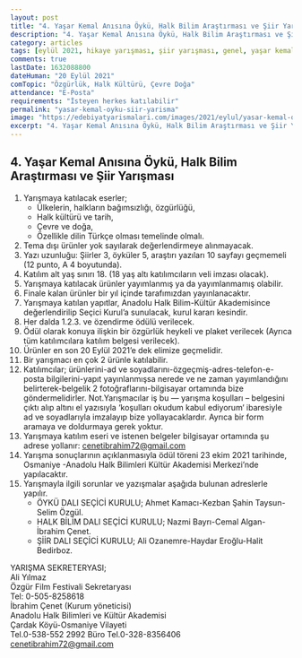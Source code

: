 ```yaml
---
layout: post
title: "4. Yaşar Kemal Anısına Öykü, Halk Bilim Araştırması ve Şiir Yarışması"
description: "4. Yaşar Kemal Anısına Öykü, Halk Bilim Araştırması ve Şiir Yarışması düzenleniyor."
category: articles
tags: [eylül 2021, hikaye yarışması, şiir yarışması, genel, yaşar kemal]
comments: true
lastDate: 1632088800 
dateHuman: "20 Eylül 2021"
comTopic: "Özgürlük, Halk Kültürü, Çevre Doğa"
attendance: "E-Posta"
requirements: "İsteyen herkes katılabilir"
permalink: "yasar-kemal-oyku-siir-yarisma"
image: "https://edebiyatyarismalari.com/images/2021/eylul/yasar-kemal-oyku-siir-yarisma.jpg"
excerpt: "4. Yaşar Kemal Anısına Öykü, Halk Bilim Araştırması ve Şiir Yarışması düzenleniyor."
---
```


## 4. Yaşar Kemal Anısına Öykü, Halk Bilim Araştırması ve Şiir Yarışması
1. Yarışmaya katılacak eserler;
    - Ülkelerin, halkların bağımsızlığı, özgürlüğü,
    - Halk kültürü ve tarih,
    - Çevre ve doğa,
    - Özellikle dilin Türkçe olması temelinde olmalı.
2. Tema dışı ürünler yok sayılarak değerlendirmeye alınmayacak.
3. Yazı uzunluğu: Şiirler 3, öyküler 5, araştırı yazıları 10 sayfayı geçmemeli (12 punto, A 4 boyutunda).
4. Katılım alt yaş sınırı 18. (18 yaş altı katılımcıların veli imzası olacak).
5. Yarışmaya katılacak ürünler yayımlanmış ya da yayımlanmamış olabilir.
6. Finale kalan ürünler bir yıl içinde tarafımızdan yayınlanacaktır.
7. Yarışmaya katılan yapıtlar, Anadolu Halk Bilim-Kültür Akademisince değerlendirilip Seçici Kurul’a sunulacak, kurul kararı kesindir. 
8. Her dalda 1.2.3. ve özendirme ödülü verilecek.
9. Ödül olarak konuya ilişkin bir özgürlük heykeli ve plaket verilecek (Ayrıca tüm katılımcılara katılım belgesi verilecek).
10. Ürünler en son 20 Eylül 2021’e dek elimize geçmelidir.
11. Bir yarışmacı en çok 2 ürünle katılabilir.
12. Katılımcılar; ürünlerini-ad ve soyadlarını-özgeçmiş-adres-telefon-e-posta bilgilerini-yapıt yayınlanmışsa nerede ve ne zaman yayımlandığını belirterek-belgelik 2 fotoğraflarını-bilgisayar ortamında bize göndermelidirler. Not.Yarışmacılar iş bu — yarışma koşulları – belgesini çıktı alıp altını el yazısıyla ‘koşulları okudum kabul ediyorum‘ ibaresiyle ad ve soyadlarıyla imzalayıp bize yollayacaklardır. Ayrıca bir form aramaya ve doldurmaya gerek yoktur.
13. Yarışmaya katılım eseri ve istenen belgeler bilgisayar ortamında şu adrese yollanır: cenetibrahim72@gmail.com
14. Yarışma sonuçlarının açıklanmasıyla ödül töreni 23 ekim 2021 tarihinde, Osmaniye -Anadolu Halk Bilimleri Kültür Akademisi Merkezi’nde yapılacaktır.
15. Yarışmayla ilgili sorunlar ve yazışmalar aşağıda bulunan adreslerle yapılır.
    - ÖYKÜ DALI SEÇİCİ KURULU; Ahmet Kamacı-Kezban Şahin Taysun-Selim Özgül.
    - HALK BİLİM DALI SEÇİCİ KURULU; Nazmi Bayrı-Cemal Algan-İbrahim Çenet.
    - ŞİİR DALI SEÇİCİ KURULU; Ali Ozanemre-Haydar Eroğlu-Halit Bedirboz.

YARIŞMA SEKRETERYASI;  
Ali Yılmaz  
Özgür Film Festivali Sekretaryası  
Tel: 0-505-8258618  
İbrahim Çenet (Kurum yöneticisi)  
Anadolu Halk Bilimleri ve Kültür Akademisi  
Çardak Köyü-Osmaniye Vilayeti  
Tel.0-538-552 2992 Büro Tel.0-328-8356406  
cenetibrahim72@gmail.com